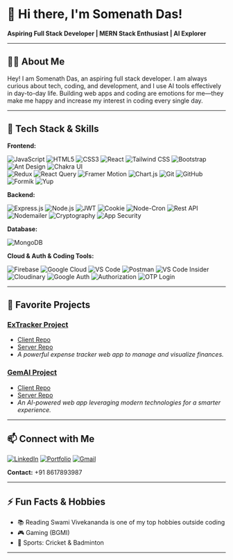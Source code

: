 # 👋 Hi there, I'm Somenath Das!

**Aspiring Full Stack Developer | MERN Stack Enthusiast | AI Explorer**

---

## 👨‍💻 About Me

Hey! I am Somenath Das, an aspiring full stack developer. I am always curious about tech, coding, and development, and I use AI tools effectively in day-to-day life. Building web apps and coding are emotions for me—they make me happy and increase my interest in coding every single day.

---

## 🚀 Tech Stack & Skills

**Frontend:** 

![JavaScript](https://img.shields.io/badge/Code-JavaScript-F7DF1E?logo=javascript&logoColor=black)
![HTML5](https://img.shields.io/badge/Markup-HTML5-E34F26?logo=html5&logoColor=white)
![CSS3](https://img.shields.io/badge/Style-CSS3-1572B6?logo=css3&logoColor=white)
![React](https://img.shields.io/badge/-React-61DAFB?logo=react&logoColor=white) 
![Tailwind CSS](https://img.shields.io/badge/-TailwindCSS-38B2AC?logo=tailwind-css&logoColor=white) 
![Bootstrap](https://img.shields.io/badge/-Bootstrap-7952B3?logo=bootstrap&logoColor=white) 
![Ant Design](https://img.shields.io/badge/-AntDesign-0170FE?logo=antdesign&logoColor=white) 
![Chakra UI](https://img.shields.io/badge/-ChakraUI-319795?logo=chakraui&logoColor=white)  
![Redux](https://img.shields.io/badge/-Redux-764ABC?logo=redux&logoColor=white) 
![React Query](https://img.shields.io/badge/-ReactQuery-FF4154?logo=react-query&logoColor=white) 
![Framer Motion](https://img.shields.io/badge/-FramerMotion-0055FF?logo=framer&logoColor=white) 
![Chart.js](https://img.shields.io/badge/-Chart.js-FF6384?logo=chartdotjs&logoColor=white)
![Git](https://img.shields.io/badge/-Git-F05032?logo=git&logoColor=white)
![GitHub](https://img.shields.io/badge/-GitHub-181717?logo=github&logoColor=white)
![Formik](https://img.shields.io/badge/-Formik-6C47FF?logo=formkit&logoColor=white)
![Yup](https://img.shields.io/badge/-Yup-FF9800?logo=checkmarx&logoColor=white)


**Backend:**  

![Express.js](https://img.shields.io/badge/-Express.js-000000?logo=express&logoColor=white) 
![Node.js](https://img.shields.io/badge/-Node.js-339933?logo=node.js&logoColor=white)
![JWT](https://img.shields.io/badge/-JWT-000000?logo=jsonwebtokens&logoColor=white)
![Cookie](https://img.shields.io/badge/-Cookies-FFD700?logo=cookiecutter&logoColor=white)
![Node-Cron](https://img.shields.io/badge/-NodeCron-6DB33F?logo=cron&logoColor=white)
![Rest API](https://img.shields.io/badge/-REST%20API-02569B?logo=api&logoColor=white)
![Nodemailer](https://img.shields.io/badge/-Nodemailer-009688?logo=maildotru&logoColor=white)
![Cryptography](https://img.shields.io/badge/-Cryptography-8B008B?logo=gnuprivacyguard&logoColor=white)
![App Security](https://img.shields.io/badge/🛡️%20App%20Security-E53935?logo=datadog&logoColor=white)

**Database:**  

![MongoDB](https://img.shields.io/badge/-MongoDB-47A248?logo=mongodb&logoColor=white)

**Cloud & Auth & Coding Tools:**  

![Firebase](https://img.shields.io/badge/-Firebase-FFCA28?logo=firebase&logoColor=white) 
![Google Cloud](https://img.shields.io/badge/-GoogleCloud-4285F4?logo=googlecloud&logoColor=white) 
![VS Code](https://img.shields.io/badge/Editor-VS_Code-blue?logo=visual-studio-code)
![Postman](https://img.shields.io/badge/API-Postman-orange?logo=postman)
![VS Code Insider](https://img.shields.io/badge/Editor-VS_Code_Insider-2ecc71?logo=visual-studio-code&logoColor=white)
![Cloudinary](https://img.shields.io/badge/Image_CDN-Cloudinary-2ecc71?logo=cloudinary&logoColor=white)
![Google Auth](https://img.shields.io/badge/Auth-Google_Auth-2ecc71?logo=google&logoColor=white)
![Authorization](https://img.shields.io/badge/Security-Authorization-2ecc71?logo=auth0&logoColor=white)
![OTP Login](https://img.shields.io/badge/Login-OTP_Enabled-2ecc71?logo=key&logoColor=white)

---

## 🌟 Favorite Projects

### [ExTracker Project](https://extracker-web-app.onrender.com)
- [Client Repo](https://github.com/gituser708/ExTracker_Project)
- [Server Repo](https://github.com/gituser708/ExTraker_Project-Server)
- _A powerful expense tracker web app to manage and visualize finances._

### [GemAI Project](https://gemai-web-app.onrender.com)
- [Client Repo](https://github.com/gituser708/GemAI_Web_App)
- [Server Repo](https://github.com/gituser708/GemAI_Server-)
- _An AI-powered web app leveraging modern technologies for a smarter experience._

---

## 📫 Connect with Me

[![LinkedIn](https://img.shields.io/badge/-LinkedIn-0A66C2?logo=linkedin&logoColor=white)](https://www.linkedin.com/in/somenath-das-276158247)
[![Portfolio](https://img.shields.io/badge/-Portfolio-000?logo=vercel&logoColor=white)](https://somenath-me-portfolio.vercel.app)
[![Gmail](https://img.shields.io/badge/-Email-D14836?logo=gmail&logoColor=white)](mailto:somud6711@gmail.com)
  
**Contact:** +91 8617893987

---

## ⚡ Fun Facts & Hobbies

- 📚 Reading Swami Vivekananda is one of my top hobbies outside coding  
- 🎮 Gaming (BGMI)  
- 🏏 Sports: Cricket & Badminton

---

